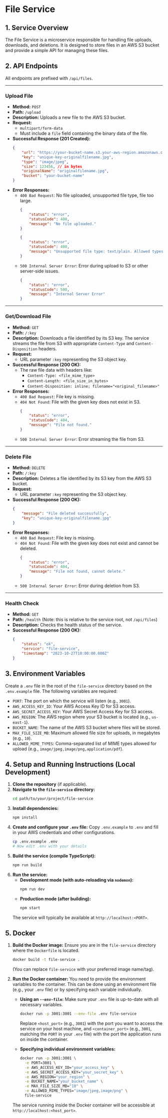 # File Service

## 1. Service Overview

The File Service is a microservice responsible for handling file uploads, downloads, and deletions. It is designed to store files in an AWS S3 bucket and provide a simple API for managing these files.

## 2. API Endpoints

All endpoints are prefixed with `/api/files`.

---

### Upload File

*   **Method:** `POST`
*   **Path:** `/upload`
*   **Description:** Uploads a new file to the AWS S3 bucket.
*   **Request:**
    *   `multipart/form-data`
    *   Must include a `file` field containing the binary data of the file.
*   **Successful Response (201 Created):**
    ```json
    {
        "url": "https://your-bucket-name.s3.your-aws-region.amazonaws.com/unique-key-originalfilename.jpg",
        "key": "unique-key-originalfilename.jpg",
        "type": "image/jpeg",
        "size": 123456, // in bytes
        "originalName": "originalfilename.jpg",
        "bucket": "your-bucket-name"
    }
    ```
*   **Error Responses:**
    *   `400 Bad Request`: No file uploaded, unsupported file type, file too large.
        ```json
        {
            "status": "error",
            "statusCode": 400,
            "message": "No file uploaded." 
        }
        ```
        ```json
        {
            "status": "error",
            "statusCode": 400,
            "message": "Unsupported file type: text/plain. Allowed types: image/jpeg, image/png" 
        }
        ```
    *   `500 Internal Server Error`: Error during upload to S3 or other server-side issues.
        ```json
        {
            "status": "error",
            "statusCode": 500,
            "message": "Internal Server Error"
        }
        ```

---

### Get/Download File

*   **Method:** `GET`
*   **Path:** `/:key`
*   **Description:** Downloads a file identified by its S3 key. The service streams the file from S3 with appropriate `Content-Type` and `Content-Disposition` headers.
*   **Request:**
    *   URL parameter `:key` representing the S3 object key.
*   **Successful Response (200 OK):**
    *   The raw file data with headers like:
        *   `Content-Type: <file_mime_type>`
        *   `Content-Length: <file_size_in_bytes>`
        *   `Content-Disposition: inline; filename="<original_filename>"`
*   **Error Responses:**
    *   `400 Bad Request`: File key is missing.
    *   `404 Not Found`: File with the given key does not exist in S3.
        ```json
        {
            "status": "error",
            "statusCode": 404,
            "message": "File not found."
        }
        ```
    *   `500 Internal Server Error`: Error streaming the file from S3.

---

### Delete File

*   **Method:** `DELETE`
*   **Path:** `/:key`
*   **Description:** Deletes a file identified by its S3 key from the AWS S3 bucket.
*   **Request:**
    *   URL parameter `:key` representing the S3 object key.
*   **Successful Response (200 OK):**
    ```json
    {
        "message": "File deleted successfully",
        "key": "unique-key-originalfilename.jpg"
    }
    ```
*   **Error Responses:**
    *   `400 Bad Request`: File key is missing.
    *   `404 Not Found`: File with the given key does not exist and cannot be deleted.
        ```json
        {
            "status": "error",
            "statusCode": 404,
            "message": "File not found, cannot delete."
        }
        ```
    *   `500 Internal Server Error`: Error during deletion from S3.

---

### Health Check

*   **Method:** `GET`
*   **Path:** `/health` (Note: this is relative to the service root, not `/api/files`)
*   **Description:** Checks the health status of the service.
*   **Successful Response (200 OK):**
    ```json
    {
        "status": "ok",
        "service": "file-service",
        "timestamp": "2023-10-27T10:00:00.000Z"
    }
    ```

## 3. Environment Variables

Create a `.env` file in the root of the `file-service` directory based on the `.env.example` file. The following variables are required:

*   `PORT`: The port on which the service will listen (e.g., `3001`).
*   `AWS_ACCESS_KEY_ID`: Your AWS Access Key ID for S3 access.
*   `AWS_SECRET_ACCESS_KEY`: Your AWS Secret Access Key for S3 access.
*   `AWS_REGION`: The AWS region where your S3 bucket is located (e.g., `us-east-1`).
*   `BUCKET_NAME`: The name of the AWS S3 bucket where files will be stored.
*   `MAX_FILE_SIZE_MB`: Maximum allowed file size for uploads, in megabytes (e.g., `10`).
*   `ALLOWED_MIME_TYPES`: Comma-separated list of MIME types allowed for upload (e.g., `image/jpeg,image/png,application/pdf`).

## 4. Setup and Running Instructions (Local Development)

1.  **Clone the repository** (if applicable).
2.  **Navigate to the `file-service` directory:**
    ```bash
    cd path/to/your/project/file-service
    ```
3.  **Install dependencies:**
    ```bash
    npm install
    ```
4.  **Create and configure your `.env` file:**
    Copy `.env.example` to `.env` and fill in your AWS credentials and other configurations.
    ```bash
    cp .env.example .env
    # Now edit .env with your details
    ```
5.  **Build the service (compile TypeScript):**
    ```bash
    npm run build
    ```
6.  **Run the service:**
    *   **Development mode (with auto-reloading via `nodemon`):**
        ```bash
        npm run dev
        ```
    *   **Production mode (after building):**
        ```bash
        npm start
        ```
    The service will typically be available at `http://localhost:<PORT>`.

## 5. Docker

1.  **Build the Docker image:**
    Ensure you are in the `file-service` directory where the `Dockerfile` is located.
    ```bash
    docker build -t file-service .
    ```
    (You can replace `file-service` with your preferred image name/tag).

2.  **Run the Docker container:**
    You need to provide the environment variables to the container. This can be done using an environment file (e.g., your `.env` file) or by specifying each variable individually.

    *   **Using an `--env-file`:**
        Make sure your `.env` file is up-to-date with all necessary variables.
        ```bash
        docker run -p 3001:3001 --env-file .env file-service
        ```
        Replace `<host_port>` (e.g., `3001`) with the port you want to access the service on your host machine, and `<container_port>` (e.g., `3001`, matching the `PORT` in your `.env` file) with the port the application runs on inside the container.

    *   **Specifying individual environment variables:**
        ```bash
        docker run -p 3001:3001 \
          -e PORT=3001 \
          -e AWS_ACCESS_KEY_ID="your_access_key" \
          -e AWS_SECRET_ACCESS_KEY="your_secret_key" \
          -e AWS_REGION="your_region" \
          -e BUCKET_NAME="your_bucket_name" \
          -e MAX_FILE_SIZE_MB="10" \
          -e ALLOWED_MIME_TYPES="image/jpeg,image/png" \
          file-service
        ```

    The service running inside the Docker container will be accessible at `http://localhost:<host_port>`.
